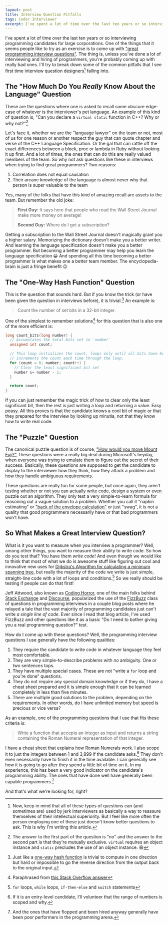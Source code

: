 ```yaml
---
layout: post
title: Interview Question Pitfalls
tags: Coder Interviewer
excerpt: I've spent a lot of time over the last ten years or so interviewing programming candidates for large corporations. One of the things that it seems people like to try as an exercise is to come up with "great programming interview questions". The thing is, unless you've done a lot of interviewing and hiring of programmers, you're probably coming up with really bad ones. I'll try to break down some of the common pitfalls that I see first time interview question designers falling into.
---
```


I've spent a lot of time over the last ten years or so interviewing programming candidates for large corporations. One of the things that it seems people like to try as an exercise is to come up with ["great programming interview questions"][great-questions]. The thing is, unless you've done a lot of interviewing and hiring of programmers, you're probably coming up with really bad ones. I'll try to break down some of the common pitfalls that I see first time interview question designers[^jerks] falling into.

## The "How Much Do You *Really* Know About the Language" Question

These are the questions where one is asked to recall some obscure edge-case of whatever is the interviewer's pet language. An example of this kind of question is, "Can you declare a `virtual static` function in C++? Why or why not?"[^virtual-static]

Let's face it, whether we are the "language lawyer" on the team or not, most of us for one reason or another respect the guy that can quote chapter and verse of the C++ Language Specification. Or the gal that can rattle off the exact differences between a block, proc or lambda in Ruby without looking it up first. And a lot of times, the ones that can do this are really valued members of the team. So why not ask questions like these in interviews when trying to find great programmers? Two reasons:

1. Correlation does not equal causation
1. Their arcane knowledge of the language is almost never why that person is super valuable to the team

Yes, many of the folks that have this kind of amazing recall are assets to the team. But remember the old joke:

> **First Guy:** It says here that people who read the Wall Street Journal make more money on average!
>
> **Second Guy:** Where do I get a subscription?

Getting a subscription to the Wall Street Journal doesn't magically grant you a higher salary. Memorizing the dictionary doesn't make you a better writer. And learning the language specification doesn't make you a better programmer. But becoming a better programmer may help you learn the language specification :grinning: And spending all this time becoming a better programmer is what makes one a better team member. The encyclopedia-brain is just a fringe benefit :wink:

## The "One-Way Hash Function" Question

This is the question that sounds hard. But if you know the trick (or have been given the question in interviews before), it is trivial.[^one-way-hash] An example is:

> Count the number of set bits in a 32-bit integer.

One of the simplest to remember solutions[^solution] for this question that is also one of the more efficient is:

```c
long count_bits(long number) {
  // Accumulates the total bits set in `number`
  unsigned int count;

  // This loop initializes the count, loops only until all bits have been cleared and
  // increments the count each time through the loop.
  for (count = 0; number; count++) {
    // Clear the least significant bit set
    number &= number - 1;
  }

  return count;
}
```

If you can just remember the magic trick of how to clear only the least significant bit, then the rest is just writing a loop and returning a value. Easy peasy. All this proves is that the candidate knows a cool bit of magic or that they prepared for the interview by looking up minutia, not that they know how to write real code.

## The "Puzzle" Question

The canonical puzzle question is of course, ["How would you move Mount Fuji?"][mount-fuji] These questions were a really big deal during Microsoft's heyday, when everyone was trying to emulate them to figure out the secret of their success. Basically, these questions are supposed to get the candidate to display to the interviewer how they think, how they attack a problem and how they handle ambiguous requirements.

These questions are really fun for some people, but once again, they aren't testing whether or not you can actually write code, design a system or even puzzle out an algorithm. They only test a very simple-to-learn formula for reasoning out a vague solution to a problem. Whether you call it "napkin estimating" or ["back of the envelope calculation"][envelope] or just "swag", it is not a quality that good programmers necessarily have or that bad programmers won't have.

## So What Makes a Great Interview Question?

What is it you want to measure when you interview a programmer? Well, among other things, you want to measure their ability to write code. So how do you test that? You have them *write code*! And even though we would like to think that most of what we do is awesome stuff like figuring out cool and innovative new uses for [Dijkstra's Algorithm for calculating a minimum spanning tree][dijkstra], but really the majority of the code we write is just simple, straight-line code with a lot of loops and conditions.[^loops-and-conditions] So we really should be testing if people can do that first!

Jeff Attwood, also known as [Coding Horror][coding-horror], one of the main folks behind [Stack Exchange][exchange] and [Discourse][discourse], popularized the use of the [FizzBuzz][fizzbuzz] class of questions in programming interviews in a couple blog posts where he relayed a tale that the vast majority of programming candidates just can't write *a single line of code*. Ever since I read that blog article, I've used FizzBuzz and other questions like it as a basic "Do I need to bother giving you a real programming question?" test.

How do I come up with these questions? Well, the programming interview questions I use generally have the following qualities:

1. They require the candidate to write code in whatever language they feel most comfortable.
1. They are very simple-to-describe problems with *no* ambiguity. One or two sentences tops.
1. They have multiple special cases. These are not "write a `for` loop and you're done" questions.
1. They do not require any special domain knowledge or if they do, I have a cheat sheet prepared and it is simple enough that it can be learned completely in less than five minutes.
1. There are multiple good solutions to the problem, depending on the requirements. In other words, do I have unlimited memory but speed is precious or vice versa?

As an example, one of the programming questions that I use that fits these criteria is:

> Write a function that accepts an integer as input and returns a string containing the Roman Numeral representation of that integer.

I have a cheat sheet that explains how Roman Numerals work. I also scope it to just the integers between 1 and 3,999 if the candidate asks.[^entry-level] They don't even necessarily have to finish it in the time available. I can generally see how it is going to go after they spend a little bit of time on it. In my experience, this has been a very good indicator on the candidate's programming ability. The ones that have done well have generally been capable programmers.[^hired-anyway]

And that's what we're looking for, right?

[^entry-level]: If it is an entry-level candidate, I'll volunteer that the range of numbers is scoped and why.
[^hired-anyway]: And the ones that have flopped and been hired anyway generally have been poor performers in the programming arena.
[^jerks]: Now, keep in mind that all of these types of questions can (and sometimes are) used by jerk interviewers as basically a way to reassure themselves of their intellectual superiority. But I feel like more often the person employing one of these just doesn't know better questions to ask. This is why I'm writing this article.
[^loops-and-conditions]: `for` loops, `while` loops, `if-then-else` and `switch` statements
[^one-way-hash]: Just like a [one-way hash function][one-way-hash] is trivial to compute in one direction but hard or impossible to go the reverse direction from the output back to the original input.
[^solution]: Paraphrased from [this Stack Overflow answer][answer]
[^virtual-static]: The answer to the first part of the question is "no" and the answer to the second part is that they're mutually exclusive. `virtual` requires an object instance and `static` precludes the use of an object instance. :laughing:
[^web-interview]: It also wasn't a web programming position.

[answer]: http://stackoverflow.com/a/109036
[coding-horror]: http://blog.codinghorror.com
[cookie-maker]: http://stackoverflow.com/questions/3342140/cross-domain-cookies
[dijkstra]: https://www.cs.sunysb.edu/~skiena/combinatorica/animations/dijkstra.html
[discourse]: http://www.discourse.org
[envelope]: http://en.wikipedia.org/wiki/Back-of-the-envelope_calculation
[exchange]: http://www.stackexchange.com
[fizzbuzz]: http://blog.codinghorror.com/why-cant-programmers-program/
[great-questions]: http://www.toptal.com/ruby/interview-questions
[mount-fuji]: http://www.amazon.com/How-Would-Move-Mount-Fuji-ebook/dp/B000Q67H6I/
[one-way-hash]: http://en.wikipedia.org/wiki/One-way_hash_function
